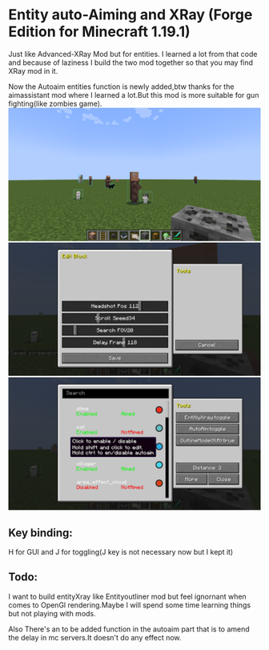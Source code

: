 
# Entity auto-Aiming and XRay (Forge Edition for Minecraft 1.19.1)

Just like Advanced-XRay Mod but for entities. I learned a lot from that code and because of laziness I build the two mod together so that you may find XRay mod in it.

Now the Autoaim entities function is newly added,btw thanks for the aimassistant mod where I learned a lot.But this mod is more suitable for gun fighting(like zombies game).
![Forge Downloads](./.github/assets/show1.png)
![Forge Downloads](./.github/assets/show2.png)
![Forge Downloads](./.github/assets/show3.png)

## Key binding: 
H for GUI and J for toggling(J key is not necessary now but I kept it)

## Todo:
I want to build entityXray like Entityoutliner mod but feel ignornant when comes to OpenGl rendering.Maybe I will spend some time learning things but not playing with mods.

Also There's an to be added function in the autoaim part that is to amend the delay in mc servers.It doesn't do any effect now.

